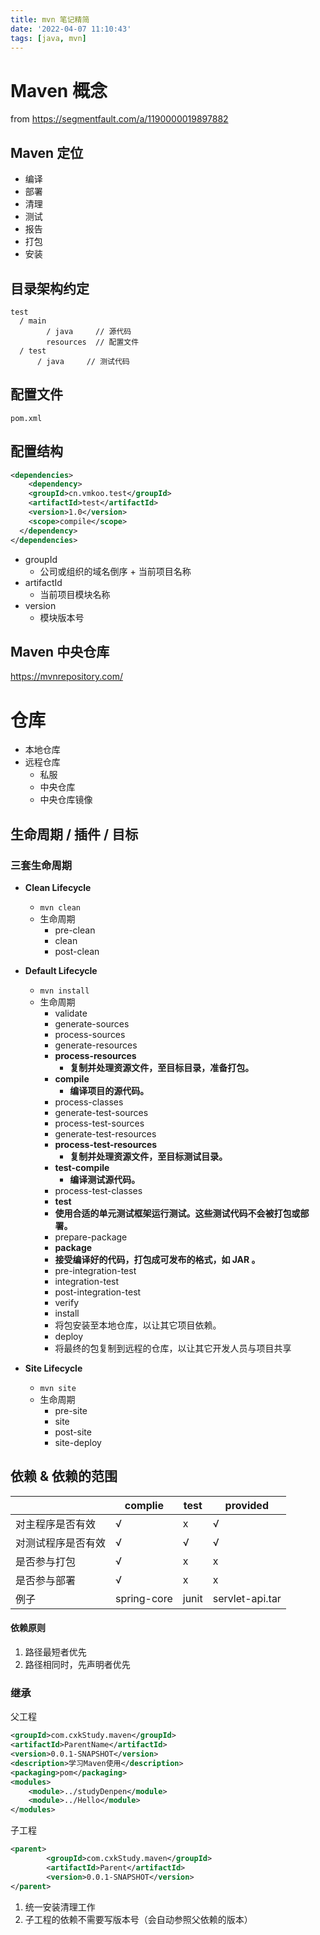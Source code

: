 ```yaml
---
title: mvn 笔记精简
date: '2022-04-07 11:10:43'
tags: [java, mvn]
---
```


# Maven 概念

from https://segmentfault.com/a/1190000019897882

## Maven 定位

- 编译
- 部署
- 清理
- 测试
- 报告
- 打包
- 安装



## 目录架构约定

```shell
test
  / main
  		/ java     // 源代码
  		resources  // 配置文件
  / test
  	  / java     // 测试代码
```





## 配置文件

`pom.xml` 



## 配置结构

```xml
<dependencies>
	<dependency>
  	<groupId>cn.vmkoo.test</groupId>
    <artifactId>test</artifactId>
    <version>1.0</version>
    <scope>compile</scope>
  </dependency>
</dependencies>
```

- groupId
  - 公司或组织的域名倒序 + 当前项目名称
- artifactId
  - 当前项目模块名称
- version
  - 模块版本号



## Maven 中央仓库

https://mvnrepository.com/



# 仓库

- 本地仓库
- 远程仓库
  - 私服
  - 中央仓库
  - 中央仓库镜像



## 生命周期 / 插件 / 目标

### 三套生命周期

- **Clean Lifecycle**

  - `mvn clean`
  - 生命周期
    - pre-clean
    - clean
    - post-clean

- **Default Lifecycle**

  - `mvn install`
  - 生命周期
    -  validate
    -   generate-sources
    -	 process-sources
    - generate-resources
    -  **process-resources**          
       - **复制并处理资源文件，至目标目录，准备打包。**
    -  **compile**
       - **编译项目的源代码。**
    - process-classes
    - generate-test-sources   
    -  process-test-sources
    -  generate-test-resources
    -  **process-test-resources**          
       -  **复制并处理资源文件，至目标测试目录。**
    -  **test-compile**
       - **编译测试源代码。**
    -  process-test-classes
    -  **test**                
    -  **使用合适的单元测试框架运行测试。这些测试代码不会被打包或部署。**
    -  prepare-package
    -  **package**          
    -  **接受编译好的代码，打包成可发布的格式，如  JAR  。**
    -  pre-integration-test
    -  integration-test
    -  post-integration-test
    -  verify
    -  install          
    -  将包安装至本地仓库，以让其它项目依赖。
    -  deploy          
    -  将最终的包复制到远程的仓库，以让其它开发人员与项目共享

  

- **Site Lifecycle**

  - `mvn site`
  - 生命周期
    - pre-site
    - site
    - post-site
    - site-deploy



## 依赖 & 依赖的范围

|                    | complie     | test  | provided        |
| ------------------ | ----------- | ----- | --------------- |
| 对主程序是否有效   | √           | x     | √               |
| 对测试程序是否有效 | √           | √     | √               |
| 是否参与打包       | √           | x     | x               |
| 是否参与部署       | √           | x     | x               |
| 例子               | spring-core | junit | servlet-api.tar |



#### 依赖原则

1. 路径最短者优先
2. 路径相同时，先声明者优先



### 继承

父工程

```xml
<groupId>com.cxkStudy.maven</groupId>
<artifactId>ParentName</artifactId>
<version>0.0.1-SNAPSHOT</version>
<description>学习Maven使用</description>
<packaging>pom</packaging> 
<modules>
    <module>../studyDenpen</module>
    <module>../Hello</module>
</modules>
```

子工程

```xml
<parent>
		<groupId>com.cxkStudy.maven</groupId>
		<artifactId>Parent</artifactId>
		<version>0.0.1-SNAPSHOT</version>
</parent>
```

1. 统一安装清理工作
2. 子工程的依赖不需要写版本号（会自动参照父依赖的版本）